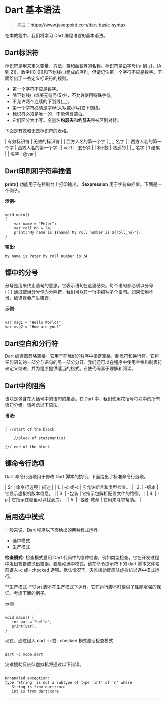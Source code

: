 # Dart 基本语法

> 原文：<https://www.javatpoint.com/dart-basic-syntax>

在本教程中，我们将学习 Dart 编程语言的基本语法。

## Dart标识符

标识符是用来定义变量、方法、类和函数等的名称。标识符是由字母([a 到 z]，[A 到 Z])，数字([0-9])和下划线(_)组成的序列，但请记住第一个字符不应是数字。下面给出了一些定义标识符的规则。

*   第一个字符不应是数字。
*   除下划线(_)或美元符号($)外，不允许使用特殊字符。
*   不允许两个连续的下划线(__)。
*   第一个字符必须是字母(大写或小写)或下划线。
*   标识符必须是唯一的，不能包含空白。
*   它们区分大小写。变量名**约瑟夫**和**约瑟夫**将被区别对待。

下面是有效和无效标识符的表格。

| 有效标识符 | 无效的标识符 |
| 西方人名的第一个字 | _ _ 名字 |
| 西方人名的第一个字 | 西方人名的第一个字 |
| var1 | -五分钟 |
| $计数 | 熟悉的 |
| _ 名字 | 1 结果 |
| 名字 | @var |

## Dart印刷和字符串插值

**print()** 功能用于在控制台上打印输出， **$expression** 用于字符串插值。下面是一个例子。

**示例-**

```

void main()
{
	var name = "Peter";
	var roll_no = 24;
	print("My name is ${name} My roll number is ${roll_no}");
}

```

**输出:**

```
My name is Peter My roll number is 24

```

## 镖中的分号

分号是用来终止语句的意思，它表示语句在这里结束。每个语句都必须以分号(；).通过使用分号作为分隔符，我们可以在一行中编写多个语句。如果使用不当，编译器会产生错误。

**示例-**

```

var msg1 = "Hello World!";
var msg2 = "How are you?"

```

## Dart空白和分行符

Dart 编译器忽略空格。它用于在我们的程序中指定空格、制表符和换行符。它将任何语句的一部分与语句的另一部分分开。我们还可以在程序中使用空格和制表符来定义缩进，并为程序提供适当的格式。它使代码易于理解和阅读。

## Dart中的阻挡

该块是包含在大括号中的语句的集合。在 Dart 中，我们使用花括号将块中的所有语句分组。请考虑以下语法。

**语法:**

```

{ //start of the block 

	//block of statement(s)

}// end of the block

```

## 镖命令行选项

Dart 命令行选项用于修改 Dart 脚本的执行。下面给出了标准命令行选项。

| Sr | 命令行选项 | 描述 |
| 1. | -c 或-c | 它允许断言和类型检查。 |
| 2. | -版本 | 它显示虚拟机版本信息。 |
| 3. | -包装<path></path> | 它指示包解析配置文件的路径。 |
| 4. | -p<path></path> | 它指示在哪里可以找到库。 |
| 5. | -或者-救命 | 它用来寻求帮助。 |

## 启用选中模式

一般来说，Dart 程序以下面给出的两种模式运行。

*   选中模式
*   生产模式

**检查模式-** 检查模式启用 Dart 代码中的各种检查，例如类型检查。它在开发过程中发出警告或抛出错误。要启动选中模式，请在命令提示符下的 dart 脚本文件名前键入-c 或- checked 选项。默认情况下，灾难援助反应队虚拟机以选中模式运行。

**生产模式-**Dart 脚本在生产模式下运行。它在运行脚本时提供了性能增强的保证。考虑下面的例子。

示例-

```

void main() { 
   int var = "hello"; 
   print(var); 
}

```

现在，通过键入 dart -c 或- checked 模式激活检查模式

```

dart -c mode.dart

```

灾难援助反应队虚拟机将通过以下错误。

```

Unhandled exception: 
type 'String' is not a subtype of type 'int' of 'n' where 
   String is from dart:core 
   int is from dart:core 

```

* * *
